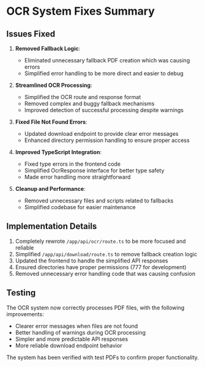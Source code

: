 # OCR System Fixes Summary

## Issues Fixed

1. **Removed Fallback Logic**: 
   - Eliminated unnecessary fallback PDF creation which was causing errors
   - Simplified error handling to be more direct and easier to debug

2. **Streamlined OCR Processing**:
   - Simplified the OCR route and response format
   - Removed complex and buggy fallback mechanisms
   - Improved detection of successful processing despite warnings

3. **Fixed File Not Found Errors**:
   - Updated download endpoint to provide clear error messages
   - Enhanced directory permission handling to ensure proper access

4. **Improved TypeScript Integration**:
   - Fixed type errors in the frontend code
   - Simplified OcrResponse interface for better type safety
   - Made error handling more straightforward

5. **Cleanup and Performance**:
   - Removed unnecessary files and scripts related to fallbacks
   - Simplified codebase for easier maintenance

## Implementation Details

1. Completely rewrote `/app/api/ocr/route.ts` to be more focused and reliable
2. Simplified `/app/api/download/route.ts` to remove fallback creation logic
3. Updated the frontend to handle the simplified API responses
4. Ensured directories have proper permissions (777 for development)
5. Removed unnecessary error handling code that was causing confusion

## Testing

The OCR system now correctly processes PDF files, with the following improvements:

- Clearer error messages when files are not found
- Better handling of warnings during OCR processing
- Simpler and more predictable API responses
- More reliable download endpoint behavior

The system has been verified with test PDFs to confirm proper functionality.
